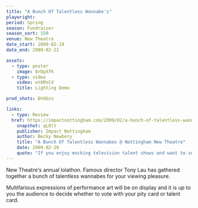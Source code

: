 ```yaml
---
title: "A Bunch Of Talentless Wannabe's"
playwright:
period: Spring
season: Fundraiser
season_sort: 150
venue: New Theatre
date_start: 2009-02-19
date_end: 2009-02-21

assets:
  - type: poster
    image: 8rDpXfK
  - type: video
    video: wt6MsCd
    title: Lighting Demo

prod_shots: DVdGzx

links:
  - type: Review
  href: https://impactnottingham.com/2009/02/a-bunch-of-talentless-wannabes-the-new-theatre/
    snapshot: qLOlt
    publisher: Impact Nottingham
    author: Becky Newbery
    title: "A Bunch Of Talentless Wannabes @ Nottingham New Theatre"
    date: 2009-02-20
    quote: "If you enjoy mocking television talent shows and want to see some very witty acts, this is a must see performance! It runs from Thursday 19th February until Saturday 21st February. Keep your eyes out for Britney Spears and the Vengaboys!"
---
```


New Theatre's annual lolathon. Famous director Tony Lau has gathered together a bunch of talentless wannabes for your viewing pleasure.

Multifarious expressions of performance art will be on display and it is up to you the audience to decide whether to vote with your pity card or talent card.
